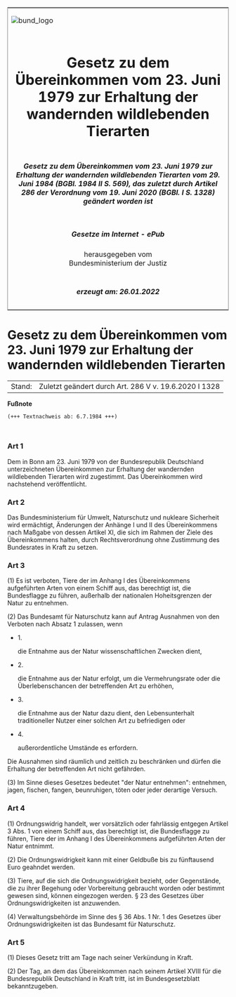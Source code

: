 <span id="DECKBLATT.html"></span>

<table border="0" frame="border" width="100%">

<tr valign="top">

<td align="left">

![bund\_logo](BfJ_2021_Web_de_de.gif)

</td>

<td align="right">

 

</td>

</tr>

<tr align="center" valign="middle">

<td colspan="2">

# Gesetz zu dem Übereinkommen vom 23. Juni 1979 zur Erhaltung der wandernden wildlebenden Tierarten

</td>

</tr>

<tr align="center" valign="middle">

<td colspan="2">

##### Gesetz zu dem Übereinkommen vom 23. Juni 1979 zur Erhaltung der wandernden wildlebenden Tierarten vom 29. Juni 1984 (BGBl. 1984 II S. 569), das zuletzt durch Artikel 286 der Verordnung vom 19. Juni 2020 (BGBl. I S. 1328) geändert worden ist

</td>

</tr>

<tr align="center" valign="middle">

<td colspan="2">

  
  

##### Gesetze im Internet - ePub  
  
herausgegeben vom  
Bundesministerium der Justiz

</td>

</tr>

<tr align="center" valign="bottom">

<td colspan="2">

  
  

##### erzeugt am: 26.01.2022

</td>

</tr>

</table>

<span id="BJNR205690984.html"></span>

# Gesetz zu dem Übereinkommen vom 23. Juni 1979 zur Erhaltung der wandernden wildlebenden Tierarten

<div>

<div class="jnhtml">

|        |                                                       |
| ------ | ----------------------------------------------------- |
| Stand: | Zuletzt geändert durch Art. 286 V v. 19.6.2020 I 1328 |

</div>

</div>

<div>

  
**Fußnote**

<div class="jnhtml">

<div>

<div class="jurAbsatz">

  

``` 
(+++ Textnachweis ab: 6.7.1984 +++)

 
```

</div>

</div>

</div>

</div>

<span id="BJNR205690984BJNE000100319.html"></span>

### Art 1  

<div>

<div class="jnhtml">

<div>

<div class="jurAbsatz">

Dem in Bonn am 23. Juni 1979 von der Bundesrepublik Deutschland
unterzeichneten Übereinkommen zur Erhaltung der wandernden wildlebenden
Tierarten wird zugestimmt. Das Übereinkommen wird nachstehend
veröffentlicht.

</div>

</div>

</div>

</div>

<span id="BJNR205690984BJNE000204119.html"></span>

### Art 2  

<div>

<div class="jnhtml">

<div>

<div class="jurAbsatz">

Das Bundesministerium für Umwelt, Naturschutz und nukleare Sicherheit
wird ermächtigt, Änderungen der Anhänge I und II des Übereinkommens nach
Maßgabe von dessen Artikel XI, die sich im Rahmen der Ziele des
Übereinkommens halten, durch Rechtsverordnung ohne Zustimmung des
Bundesrates in Kraft zu setzen.

</div>

</div>

</div>

</div>

<span id="BJNR205690984BJNE000301307.html"></span>

### Art 3  

<div>

<div class="jnhtml">

<div>

<div class="jurAbsatz">

(1) Es ist verboten, Tiere der im Anhang I des Übereinkommens
aufgeführten Arten von einem Schiff aus, das berechtigt ist, die
Bundesflagge zu führen, außerhalb der nationalen Hoheitsgrenzen der
Natur zu entnehmen.

</div>

<div class="jurAbsatz">

(2) Das Bundesamt für Naturschutz kann auf Antrag Ausnahmen von den
Verboten nach Absatz 1 zulassen, wenn

  - 1\.
    
    <div style="">
    
    die Entnahme aus der Natur wissenschaftlichen Zwecken dient,
    
    </div>

  - 2\.
    
    <div style="">
    
    die Entnahme aus der Natur erfolgt, um die Vermehrungsrate oder die
    Überlebenschancen der betreffenden Art zu erhöhen,
    
    </div>

  - 3\.
    
    <div style="">
    
    die Entnahme aus der Natur dazu dient, den Lebensunterhalt
    traditioneller Nutzer einer solchen Art zu befriedigen oder
    
    </div>

  - 4\.
    
    <div style="">
    
    außerordentliche Umstände es erfordern.
    
    </div>

Die Ausnahmen sind räumlich und zeitlich zu beschränken und dürfen die
Erhaltung der betreffenden Art nicht gefährden.

</div>

<div class="jurAbsatz">

(3) Im Sinne dieses Gesetzes bedeutet "der Natur entnehmen": entnehmen,
jagen, fischen, fangen, beunruhigen, töten oder jeder derartige Versuch.

</div>

</div>

</div>

</div>

<span id="BJNR205690984BJNE000402377.html"></span>

### Art 4  

<div>

<div class="jnhtml">

<div>

<div class="jurAbsatz">

(1) Ordnungswidrig handelt, wer vorsätzlich oder fahrlässig entgegen
Artikel 3 Abs. 1 von einem Schiff aus, das berechtigt ist, die
Bundesflagge zu führen, Tiere der im Anhang I des Übereinkommens
aufgeführten Arten der Natur entnimmt.

</div>

<div class="jurAbsatz">

(2) Die Ordnungswidrigkeit kann mit einer Geldbuße bis zu fünftausend
Euro geahndet werden.

</div>

<div class="jurAbsatz">

(3) Tiere, auf die sich die Ordnungswidrigkeit bezieht, oder
Gegenstände, die zu ihrer Begehung oder Vorbereitung gebraucht worden
oder bestimmt gewesen sind, können eingezogen werden. § 23 des Gesetzes
über Ordnungswidrigkeiten ist anzuwenden.

</div>

<div class="jurAbsatz">

(4) Verwaltungsbehörde im Sinne des § 36 Abs. 1 Nr. 1 des Gesetzes über
Ordnungswidrigkeiten ist das Bundesamt für Naturschutz.

</div>

</div>

</div>

</div>

<span id="BJNR205690984BJNE000501307.html"></span>

### Art 5  

<div>

<div class="jnhtml">

<div>

<div class="jurAbsatz">

(1) Dieses Gesetz tritt am Tage nach seiner Verkündung in Kraft.

</div>

<div class="jurAbsatz">

(2) Der Tag, an dem das Übereinkommen nach seinem Artikel XVIII für die
Bundesrepublik Deutschland in Kraft tritt, ist im Bundesgesetzblatt
bekanntzugeben.

</div>

</div>

</div>

</div>
